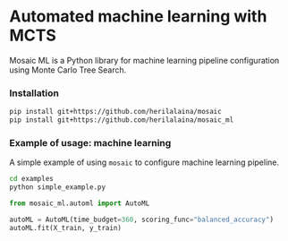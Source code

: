 # Automated machine learning with MCTS
Mosaic ML is a Python library for machine learning pipeline configuration
using Monte Carlo Tree Search.


### Installation
```bash
pip install git+https://github.com/herilalaina/mosaic
pip install git+https://github.com/herilalaina/mosaic_ml
```

### Example of usage: machine learning
A simple example of using `mosaic` to configure machine
learning pipeline.

```bash
cd examples
python simple_example.py
```

```python
from mosaic_ml.automl import AutoML

autoML = AutoML(time_budget=360, scoring_func="balanced_accuracy")
autoML.fit(X_train, y_train)
```
